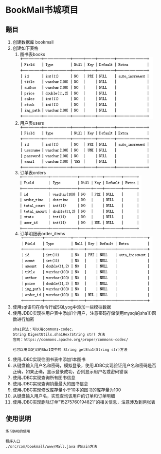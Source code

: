 BookMall书城项目
==

## 题目
1. 创建数据库 bookmall
1. 创建如下表格
    1. 图书表books
    ![books](../images/dao_exe_01.png)
    2. 用户表users
    ![books](../images/dao_exe_02.png)
    3. 订单表orders
    ![orders](../images/dao_exe_03.png)
    4. 订单明细表order_items
    ![order_items](../images/dao_exe_04.png)
1. 使用sql语句在命令行或SQLyog中添加一些模拟数据
1. 使用JDBC实现往用户表中添加1个用户，注意密码存储使用mysql的sha1()函数进行加密
    ```text
    sha1算法：可以用commons-codec，
    String DigestUtils.sha1Hex(String str) 方法
    官网：https://commons.apache.org/proper/commons-codec/

    也可以用自定义的Sha1类中的 String getSha1(String str)方法
    ```
1. 使用JDBC实现往图书表中添加1本图书
1. 从键盘输入用户名和密码，模拟登录，使用JDBC实现验证用户名和密码是否正确，如果正确，显示登录成功，否则显示用户名或密码错误
1. 使用JDBC实现查询所有图书信息
1. 使用JDBC实现查询销量最大的图书信息
1. 使用JDBC实现修改库存量小于10本的图书的库存量为100
1. 从键盘输入用户名，实现查询该用户的订单和订单明细
1. 使用JDBC实现删除订单"15275760194821"的相关信息，注意涉及到两张表

## 使用说明
```text
练习DAO的使用

程序入口
./src/com/bookmall/www/Mall.java 的main方法
```